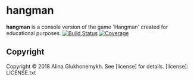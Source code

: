 # hangman
 **hangman** is a console version of the game 'Hangman' created for educational purposes.
[![Build Status][travis-badge]][travis-url]
[![Coverage][coverage-image]][coverage-url]

 ## Copyright
 Copyright © 2018 Alina Glukhonemykh. See [license] for details.
[license]: LICENSE.txt

[travis-url]: https://travis-ci.org/Kuzaiherba/hangman
[travis-badge]: https://travis-ci.org/Kuzaiherba/hangman.svg?branch=master
[coverage-image]: https://codecov.io/gh/PPPoSD-Tinkoff/greetings/branch/master/graph/badge.svg
[coverage-url]: https://codecov.io/gh/PPPoSD-Tinkoff/greetings
